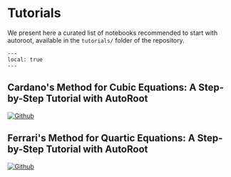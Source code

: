 # Tutorials

We present here a curated list of notebooks recommended to start with autoroot,
available in the `tutorials/` folder of the repository.

```{contents}
---
local: true
---
```

## Cardano's Method for Cubic Equations: A Step-by-Step Tutorial with AutoRoot

[![Github](https://img.shields.io/badge/see-Github-579aca?logo=github)](/blob/main/tutorials/Tutorial_1_cubic_solving_with_Cardano.ipynb)



## Ferrari's Method for Quartic Equations: A Step-by-Step Tutorial with AutoRoot

[![Github](https://img.shields.io/badge/see-Github-579aca?logo=github)](/blob/main/tutorials/Tutorial_2_quartic_solving_with_Ferrari.ipynb)
